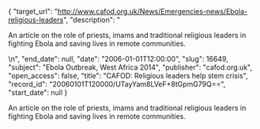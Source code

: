 {
  "target_url": "http://www.cafod.org.uk/News/Emergencies-news/Ebola-religious-leaders", 
  "description": "<p>An article on the role of priests, imams and traditional religious leaders in fighting Ebola and saving lives in remote communities.</p>\n", 
  "end_date": null, 
  "date": "2006-01-01T12:00:00", 
  "slug": 16649, 
  "subject": "Ebola Outbreak, West Africa 2014", 
  "publisher": "cafod.org.uk", 
  "open_access": false, 
  "title": "CAFOD: Religious leaders help stem crisis", 
  "record_id": "20060101T120000/UTayYam8LVeF+8tGpmG79Q==", 
  "start_date": null
}

<p>An article on the role of priests, imams and traditional religious leaders in fighting Ebola and saving lives in remote communities.</p>

